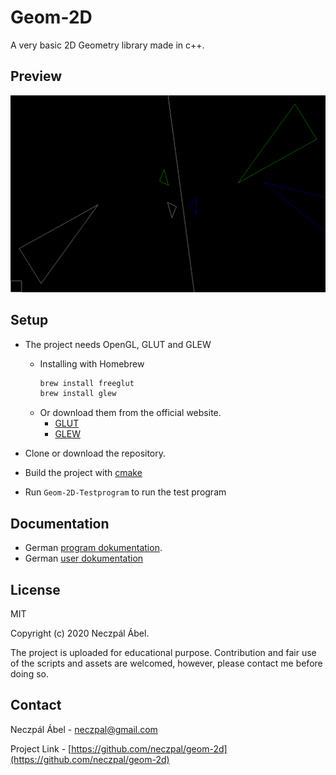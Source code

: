 
# Geom-2D

A very basic 2D Geometry library made in c++.

## Preview

<img src="https://github.com/neczpal/Geom-2D/raw/master/screenshot.png" width="600" />

## Setup


* The project needs OpenGL, GLUT and GLEW

  * Installing with Homebrew
      ```sh
      brew install freeglut
      brew install glew
      ```
  * Or download them from the official website.
    * [GLUT](http://freeglut.sourceforge.net/index.php#download)
    * [GLEW](http://glew.sourceforge.net)

* Clone or download the repository.

* Build the project with [cmake](https://cmake.org)

* Run `Geom-2D-Testprogram` to run the test program


## Documentation

* German [program dokumentation](https://neczpal.github.io/geom-2d/).
* German [user dokumentation](https://github.com/neczpal/geom-2d/raw/master/docs-de/Benutzerdokumentation.pdf)

## License

MIT

Copyright (c) 2020 Neczpál Ábel.

The project is uploaded for educational purpose. Contribution and fair use of the scripts and assets are welcomed, however, please contact me before doing so.


## Contact

Neczpál Ábel - [neczpal@gmail.com](mailto:neczpal@gmail.com)

Project Link - [https://github.com/neczpal/geom-2d](https://github.com/neczpal/geom-2d)
